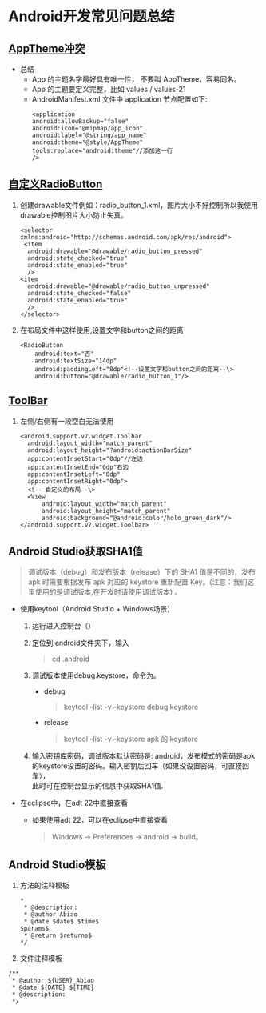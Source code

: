 # Android开发常见问题总结

## [AppTheme冲突](http://yifeng.studio/2017/07/09/android-manifest-merge-conflict/)
- 总结
  - App 的主题名字最好具有唯一性， 不要叫 AppTheme，容易同名。
  - App 的主题要定义完整，比如 values / values-21
  - AndroidManifest.xml 文件中 application 节点配置如下:  
      ```
      <application  
      android:allowBackup="false"  
      android:icon="@mipmap/app_icon"  
      android:label="@string/app_name"  
      android:theme="@style/AppTheme"  
      tools:replace="android:theme"//添加这一行
      />
      ```
## [自定义RadioButton](https://blog.csdn.net/coder_pig/article/details/47035625)
1. 创建drawable文件例如：radio_button_1.xml，图片大小不好控制所以我使用drawable控制图片大小防止失真。
      ```
      <selector xmlns:android="http://schemas.android.com/apk/res/android">   
       <item  
        android:drawable="@drawable/radio_button_pressed"  
        android:state_checked="true"  
        android:state_enabled="true"
        />  
      <item  
        android:drawable="@drawable/radio_button_unpressed"  
        android:state_checked="false"  
        android:state_enabled="true"  
        />  
      </selector>
      ```
2. 在布局文件中这样使用,设置文字和button之间的距离
      ```
      <RadioButton  
          android:text="否"  
          android:textSize="14dp"  
          android:paddingLeft="8dp"<!--设置文字和button之间的距离--\>    
          android:button="@drawable/radio_button_1"/>
      ```
## [ToolBar](http://www.jcodecraeer.com/a/anzhuokaifa/androidkaifa/2014/1118/2006.html)
1. 左侧/右侧有一段空白无法使用
      ```
      <android.support.v7.widget.Toolbar  
        android:layout_width="match_parent"  
        android:layout_height="?android:actionBarSize"  
        app:contentInsetStart="0dp"//左边  
        app:contentInsetEnd="0dp"右边
        app:contentInsetLeft="0dp"  
        app:contentInsetRight="0dp">  
        <!-- 自定义的布局--\>  
        <View  
            android:layout_width="match_parent"  
            android:layout_height="match_parent"  
            android:background="@android:color/holo_green_dark"/>
      </android.support.v7.widget.Toolbar>
      ```

## Android Studio获取SHA1值
  > 调试版本（debug）和发布版本（release）下的 SHA1 值是不同的，发布 apk 时需要根据发布 apk 对应的 keystore 重新配置 Key。(注意：我们这里使用的是调试版本,在开发时请使用调试版本) 。   

- 使用keytool（Android Studio + Windows场景）

    1. 运行进入控制台（）  

    2. 定位到.android文件夹下，输入
        > cd .android

    3. 调试版本使用debug.keystore，命令为。
        - debug
          > keytool -list -v -keystore debug.keystore

        - release
          > keytool -list -v -keystore apk 的 keystore

    4. 输入密钥库密码，调试版本默认密码是: android，发布模式的密码是apk的keystore设置的密码。输入密钥后回车（如果没设置密码，可直接回车），    
    此时可在控制台显示的信息中获取SHA1值.

- 在eclipse中，在adt 22中直接查看
    - 如果使用adt 22，可以在eclipse中直接查看
      > Windows -> Preferences -> android -> build。

## Android Studio模板
1. 方法的注释模板
    ```
    *
     * @description:
     * @author Abiao
     * @date $date$ $time$
    $params$
     * @return $returns$
    */
    ```

2. 文件注释模板
  ```
  /**
   * @author ${USER}_Abiao
   * @date ${DATE} ${TIME}
   * @description:
   */
  ```
